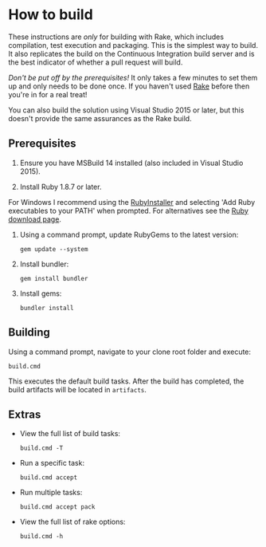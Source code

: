# How to build

These instructions are *only* for building with Rake, which includes compilation, test execution and packaging. This is the simplest way to build.
It also replicates the build on the Continuous Integration build server and is the best indicator of whether a pull request will build.

*Don't be put off by the prerequisites!* It only takes a few minutes to set them up and only needs to be done once. If you haven't used [Rake](http://rake.rubyforge.org/ "RAKE -- Ruby Make") before then you're in for a real treat!

You can also build the solution using Visual Studio 2015 or later, but this doesn't provide the same assurances as the Rake build.

## Prerequisites

1. Ensure you have MSBuild 14 installed (also included in Visual Studio 2015).

1. Install Ruby 1.8.7 or later.

 For Windows I recommend using the [RubyInstaller](http://rubyinstaller.org/) and selecting 'Add Ruby executables to your PATH' when prompted. For alternatives see the [Ruby download page](http://www.ruby-lang.org/en/downloads/).

1. Using a command prompt, update RubyGems to the latest version:

    `gem update --system`

1. Install bundler:

    `gem install bundler`

1. Install gems:

    `bundler install`

## Building

Using a command prompt, navigate to your clone root folder and execute:

`build.cmd`

This executes the default build tasks. After the build has completed, the build artifacts will be located in `artifacts`.

## Extras

* View the full list of build tasks:

    `build.cmd -T`

* Run a specific task:

    `build.cmd accept`

* Run multiple tasks:

    `build.cmd accept pack`

* View the full list of rake options:

    `build.cmd -h`

